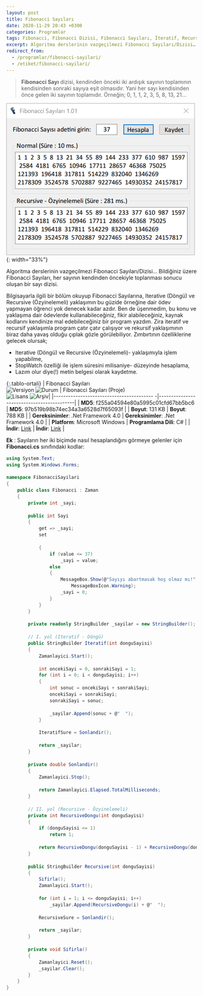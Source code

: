 ```yaml
---
layout: post
title: Fibonacci Sayıları
date: 2020-11-29 20:43 +0300
categories: Programlar
tags: Fibonacci, Fibonacci Dizisi, Fibonacci Sayıları, İteratif, Recursive
excerpt: Algoritma derslerinin vazgeçilmezi Fibonacci Sayıları/Dizisi… Bildiğiniz üzere Fibonacci Sayıları, her sayının kendinden öncekiyle toplanması sonucu oluşan bir sayı dizisi...
redirect_from:
  - /programlar/fibonacci-sayilari/
  - /etiket/fibonacci-sayilari/
---
```

> **Fibonacci Sayı** dizisi, kendinden önceki iki ardışık sayının toplamının kendisinden sonraki sayıya eşit olmasıdır. Yani her sayı kendisinden önce gelen iki sayının toplamıdır. Örneğin; 0, 1, 1, 2, 3, 5, 8, 13, 21...

![fibonacci-sayilari](/images/programlar/fibonacci-sayilari.png){: width="33%"}

Algoritma derslerinin vazgeçilmezi Fibonacci Sayıları/Dizisi… Bildiğiniz üzere Fibonacci Sayıları, her sayının kendinden öncekiyle toplanması sonucu oluşan bir sayı dizisi.

Bilgisayarla ilgili bir bölüm okuyup Fibonacci Sayılarına, Iterative (Döngü) ve Recursive (Özyinelemeli) yaklaşımın bu güzide örneğine dair ödev yapmayan öğrenci yok denecek kadar azdır. Ben de üşenmedim, bu konu ve yaklaşıma dair ödevlerde kullanabileceğiniz, fikir alabileceğiniz, kaynak kodlarını kendinize mal edebileceğiniz bir program yazdım. Zira iteratif ve recursif yaklaşımla program çatır çatır çalışıyor ve rekursif yaklaşımının biraz daha yavaş olduğu çıplak gözle görülebiliyor. Zımbırtının özelliklerine gelecek olursak;

- Iterative (Döngü) ve Recursive (Özyinelemeli)- yaklaşımıyla işlem yapabilme,
- StopWatch özelliği ile işlem süresini milisaniye- düzeyinde hesaplama,
- Lazım olur diye(!) metin belgesi olarak kaydetme.

{:.tablo-ortali}
| Fibonacci Sayıları <br>![Versiyon](https://img.shields.io/badge/Versiyon-1.04-blueviolet.svg?style=flat) ![Durum](https://img.shields.io/badge/Durum-Çalışıyor-success.svg?style=flat) | Fibonacci Sayıları (Proje)<br>![Lisans](https://img.shields.io/badge/Lisans-MIT-blue.svg?style=flat) ![Arşiv](https://img.shields.io/badge/Arşiv-orange.svg?style=flat)|
|----------------------------------------- -|-------------------------------------------|
| **MD5**: f255a04594e80a5995c01cfd67bb5bc6 | **MD5**: 97b519b98b74ec34a3a6528d7f65093f | 
| **Boyut**:  131 KB                       | **Boyut**:  788 KB                         |
| **Gereksinimler**: .Net Framework 4.0      | **Gereksinimler**: .Net Framework 4.0     |
| **Platform**: Microsoft Windows           | **Programlama Dili**: C#                  |
| **İndir**: [Link](https://www.dropbox.com/s/3v1okk8wypnjwt4/fibonacci-sayilari.zip?dl=1)         | **İndir**: [Link](https://www.dropbox.com/s/s1g8ors6gd6s4o8/fibonacci-sayilari-proje.zip?dl=1) |

**Ek** : Sayıların her iki biçimde nasıl hesaplandığını görmeye gelenler için **Fibonacci.cs** sınıfındaki kodlar:

```csharp
using System.Text;
using System.Windows.Forms;

namespace FibonacciSayilari
{
    public class Fibonacci : Zaman
    {
        private int _sayi;

        public int Sayi
        {
            get => _sayi;
            set

            {
                if (value <= 37)
                    _sayi = value;
                else
                {
                    MessageBox.Show(@"Sayıyı abartmasak hoş olmaz mı!", @"Uyarı", MessageBoxButtons.OK,
                        MessageBoxIcon.Warning);
                    _sayi = 0;
                }
            }
        }

        private readonly StringBuilder _sayilar = new StringBuilder();

        // I. yol (Iteratif - Döngü)
        public StringBuilder Iteratif(int donguSayisi)
        {
            Zamanlayici.Start();

            int oncekiSayi = 0, sonrakiSayi = 1;
            for (int i = 0; i < donguSayisi; i++)
            {
                int sonuc = oncekiSayi + sonrakiSayi;
                oncekiSayi = sonrakiSayi;
                sonrakiSayi = sonuc;

                _sayilar.Append(sonuc + @"  ");
            }

            IteratifSure = Sonlandir();

            return _sayilar;
        }

        private double Sonlandir()
        {
            Zamanlayici.Stop();

            return Zamanlayici.Elapsed.TotalMilliseconds;
        }

        // II. yol (Recursive - Özyinelemeli)
        private int RecursiveDongu(int donguSayisi)
        {
            if (donguSayisi <= 1)
                return 1;

            return RecursiveDongu(donguSayisi - 1) + RecursiveDongu(donguSayisi - 2);
        }

        public StringBuilder Recursive(int donguSayisi)
        {
            Sifirla();
            Zamanlayici.Start();

            for (int i = 1; i <= donguSayisi; i++)
                _sayilar.Append(RecursiveDongu(i) + @"  ");

            RecursiveSure = Sonlandir();

            return _sayilar;
        }

        private void Sifirla()
        {
            Zamanlayici.Reset();
            _sayilar.Clear();
        }
    }
}
```